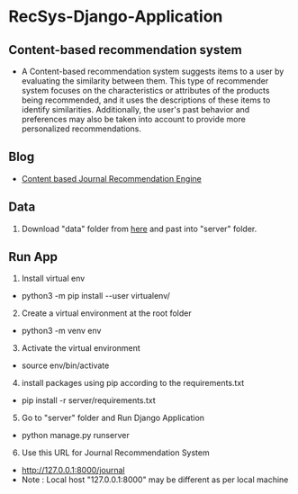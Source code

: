 # RecSys-Django-Application

## Content-based recommendation system
* A Content-based recommendation system suggests items to a user by evaluating the similarity between them. This type of recommender system focuses on the characteristics or attributes of the products being recommended, and it uses the descriptions of these items to identify similarities. Additionally, the user's past behavior and preferences may also be taken into account to provide more personalized recommendations.

## Blog
* [Content based Journal Recommendation Engine](https://medium.com/@pratiksahu147/content-based-journal-recommendation-engine-92ff8d5249e8)

## Data 
1. Download "data" folder from [here](www.google.com) and past into "server" folder.

## Run App

1. Install virtual env
- python3 -m pip install --user virtualenv/

2. Create a virtual environment at the root folder
- python3 -m venv env

3. Activate the virtual environment
- source env/bin/activate

4. install packages using pip according to the requirements.txt
- pip install -r server/requirements.txt

5. Go to "server" folder and Run Django Application
- python manage.py runserver 

6. Use this URL for Journal Recommendation System
- http://127.0.0.1:8000/journal
- Note : Local host "127.0.0.1:8000" may be different as per local machine
